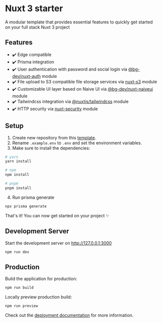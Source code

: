 # Nuxt 3 starter

A modular template that provides essential features to quickly get started on your full stack Nuxt 3 project

## Features

- ✔️ Edge compatible
- ✔️ Prisma integration
- ✔️ User authentication with password and social login via [@bg-dev/nuxt-auth](https://nuxt-auth.bg.tn) module
- ✔️ File upload to S3 compatible file storage services via [nuxt-s3](https://nuxt-s3.bg.tn) module
- ✔️ Customizable UI layer based on Naive UI via [@bg-dev/nuxt-naiveui](https://nuxt-naiveui.bg.tn) module
- ✔️ Tailwindcss integration via [@nuxtjs/tailwindcss](https://tailwindcss.nuxtjs.org) module
- ✔️ HTTP security via [nuxt-security](https://nuxt-security.vercel.app) module

## Setup

1. Create new repository from this [template](https://github.com/becem-gharbi/nuxt-starter).
1. Rename `.example.env` to `.env` and set the environment variables.
1. Make sure to install the dependencies:

```bash
# yarn
yarn install

# npm
npm install

# pnpm
pnpm install
```

4. Run prisma generate

```bash
npx prisma generate
```

That's it! You can now get started on your project ✨

## Development Server

Start the development server on http://127.0.0.1:3000

```bash
npm run dev
```

## Production

Build the application for production:

```bash
npm run build
```

Locally preview production build:

```bash
npm run preview
```

Check out the [deployment documentation](https://nuxt.com/docs/getting-started/deployment) for more information.
